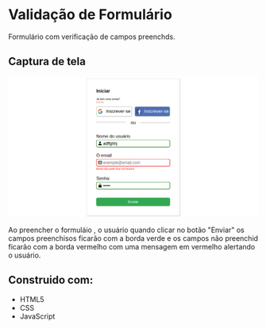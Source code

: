 #  Validação de Formulário

Formulário com verificação de campos preenchds.

## Captura de tela

![captura de tela](https://github.com/Jefersoncf/formJavaScript/blob/main/Captura%20de%20tela%20de%202021-11-02%2009-28-17.png)

Ao preencher o formuláio , o usuário quando clicar no botão "Enviar"  os campos preenchisos ficarão com a borda verde e os campos não preenchid ficarão 
com a borda vermelho com uma mensagem em vermelho alertando o usuário.

## Construido com:

- HTML5
- CSS
- JavaScript
